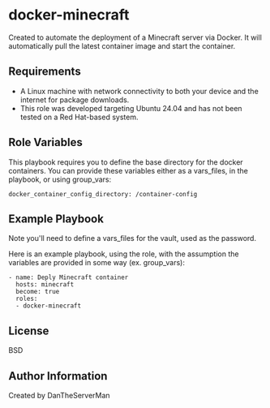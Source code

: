 docker-minecraft
=========

Created to automate the deployment of a Minecraft server via Docker. It will automatically pull the latest container image and start the container. 


Requirements
------------

- A Linux machine with network connectivity to both your device and the internet for package downloads.
- This role was developed targeting Ubuntu 24.04 and has not been tested on a Red Hat-based system.

Role Variables
--------------

This playbook requires you to define the base directory for the docker containers. You can provide these variables either as a vars_files, in the playbook, or using group_vars:

```
docker_container_config_directory: /container-config
```

Example Playbook
----------------

Note you'll need to define a vars_files for the vault, used as the password.

Here is an example playbook, using the role, with the assumption the variables are provided in some way (ex. group_vars):
```
- name: Deply Minecraft container
  hosts: minecraft 
  become: true
  roles:
  - docker-minecraft
```
License
-------

BSD

Author Information
------------------

Created by DanTheServerMan